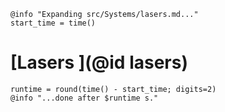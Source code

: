 ```@setup logging
@info "Expanding src/Systems/lasers.md..."
start_time = time()
```

# [Lasers ](@id lasers)

```@setup logging
runtime = round(time() - start_time; digits=2)
@info "...done after $runtime s."
```